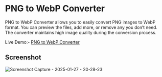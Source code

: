 # PNG to WebP Converter

PNG to WebP Converter allows you to easily convert PNG images to WebP format. You can preview the files, add more, or remove any you don’t need. The converter maintains high image quality during the conversion process.

Live Demo:- [PNG to WebP Converter](https://prepphint.com/png-to-webp/)

## Screenshot
![Screenshot Capture - 2025-01-27 - 20-28-23](https://github.com/user-attachments/assets/5b337cca-3efd-402f-bcda-1d7cad1cf058)
